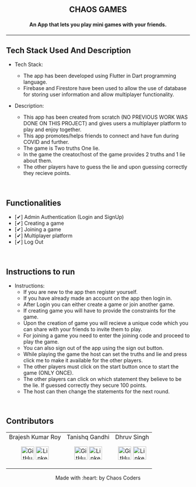 <p align="center">
	<h2 align="center"> CHAOS GAMES </h2>
	<h4 align="center"> An App that lets you play mini games with your friends. <h4>
</p>

---
## Tech Stack Used And Description

* Tech Stack:
	- The app has been developed using Flutter in Dart programming language.
	- Firebase and Firestore have been used to allow the use of database for storing user information and allow multiplayer functionality.

* Description:
	- This app has been created from scratch (NO PREVIOUS WORK WAS DONE ON THIS PROJECT) and gives users a multiplayer platform to play and enjoy together.
	- This app promotes/helps friends to connect and have fun during COVID and further.
	- The game is Two truths One lie.
	- In the game the creator/host of the game provides 2 truths and 1 lie about them.
	- The other players have to guess the lie and upon guessing correctly they recieve points.

<br>

## Functionalities
- [✔]  Admin Authentication (Login and SignUp)
- [✔]  Creating a game
- [✔]  Joining a game
- [✔]  Multiplayer platform
- [✔]  Log Out

<br>


## Instructions to run

* Instructions:
	-  If you are new to the app then register yourself.
	-  If you have already made an account on the app then login in.
	-  After Login you can either create a game or join another game.
	-  If creating game you will have to provide the constraints for the game.
	-  Upon the creation of game you will recieve a unique code which you can share with your friends to invite them to play.
	-  For joining a game you need to enter the joining code and proceed to play the game.
	-  You can also sign out of the app using the sign out button.
	-  While playing the game the host can set the truths and lie and press click me to make it available for the other players.
	-  The other players must click on the start button once to start the game (ONLY ONCE).
	-  The other players can click on which statement they believe to be the lie. If guessed correctly they secure 100 points.
	-  The host can then change the statements for the next round.

<br>

## Contributors
<div align = "center">
<table>
<tr align="center">

<td>
Brajesh Kumar Roy
<p align="center">
<a href = "https://github.com/bkrroy"><img src = "http://www.iconninja.com/files/241/825/211/round-collaboration-social-github-code-circle-network-icon.svg" width="36" height = "36" alt="GitHub"/></a>
<a href = "https://www.linkedin.com/in/brajesh-kumar-roy-925b2119b/">
<img src = "http://www.iconninja.com/files/863/607/751/network-linkedin-social-connection-circular-circle-media-icon.svg" width="36" height="36" alt="LinkedIn"/>
</a>
</p>
</td>

<td>
Tanishq Gandhi
<p align="center">
<a href = "https://github.com/tanishqgandhi1908/"><img src = "http://www.iconninja.com/files/241/825/211/round-collaboration-social-github-code-circle-network-icon.svg" width="36" height = "36" alt="GitHub"/></a>
<a href = "https://www.linkedin.com/in/tanishq-gandhi-3142b01a5/">
<img src = "http://www.iconninja.com/files/863/607/751/network-linkedin-social-connection-circular-circle-media-icon.svg" width="36" height="36" alt="LinkedIn"/>
</a>
</p>
</td>

<td>
Dhruv Singh
<p align="center">
<a href = "https://github.com/Dhruv0607"><img src = "http://www.iconninja.com/files/241/825/211/round-collaboration-social-github-code-circle-network-icon.svg" width="36" height = "36" alt="GitHub"/></a>
<a href = "https://www.linkedin.com/in/dhruv-singh-657755205/">
<img src = "http://www.iconninja.com/files/863/607/751/network-linkedin-social-connection-circular-circle-media-icon.svg" width="36" height="36" alt="LinkedIn"/>
</a>
</p>
</td>

</tr>
  </table>
<div>

<p align="center">
	Made with :heart: by Chaos Coders
</p>

